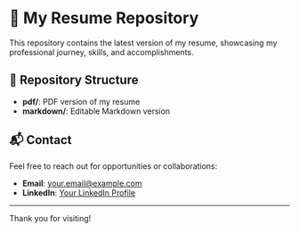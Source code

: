 # 💼 My Resume Repository

This repository contains the latest version of my resume, showcasing my professional journey, skills, and accomplishments.

## 📂 Repository Structure

- **pdf/**: PDF version of my resume
- **markdown/**: Editable Markdown version

## 📬 Contact

Feel free to reach out for opportunities or collaborations:

- **Email**: [your.email@example.com](mailto:your.email@example.com)
- **LinkedIn**: [Your LinkedIn Profile](https://linkedin.com/in/your-profile)

---

Thank you for visiting!
